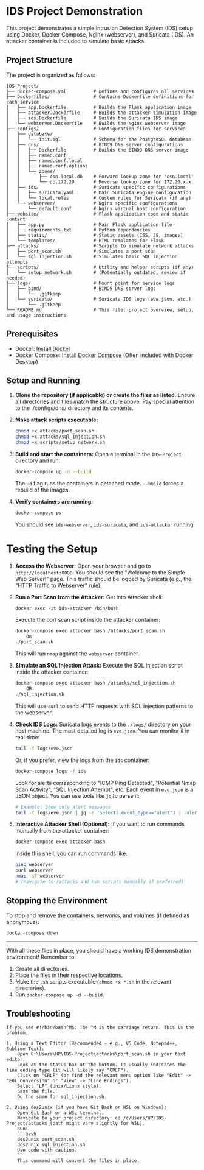 # IDS Project Demonstration

This project demonstrates a simple Intrusion Detection System (IDS) setup using Docker, Docker Compose, Nginx (webserver), and Suricata (IDS). An attacker container is included to simulate basic attacks.

## Project Structure

The project is organized as follows:

```plaintext
IDS-Project/
├── docker-compose.yml          # Defines and configures all services
├── Dockerfiles/                # Contains Dockerfile definitions for each service
│   ├── app.Dockerfile          # Builds the Flask application image
│   ├── attacker.Dockerfile     # Builds the attacker simulation image
│   ├── ids.Dockerfile          # Builds the Suricata IDS image
│   └── webserver.Dockerfile    # Builds the Nginx webserver image
├── configs/                    # Configuration files for services
│   ├── database/
│   │   └── init.sql            # Schema for the PostgreSQL database
│   ├── dns/                    # BIND9 DNS server configurations
│   │   ├── Dockerfile          # Builds the BIND9 DNS server image
│   │   ├── named.conf
│   │   ├── named.conf.local
│   │   ├── named.conf.options
│   │   └── zones/
│   │       ├── csn.local.db    # Forward lookup zone for 'csn.local'
│   │       └── db.172.20       # Reverse lookup zone for 172.20.x.x
│   ├── ids/                    # Suricata specific configurations
│   │   ├── suricata.yaml       # Main Suricata engine configuration
│   │   └── local.rules         # Custom rules for Suricata (if any)
│   └── webserver/              # Nginx specific configurations
│       └── default.conf        # Nginx virtual host configuration
├── website/                    # Flask application code and static content
│   ├── app.py                  # Main Flask application file
│   ├── requirements.txt        # Python dependencies
│   ├── static/                 # Static assets (CSS, JS, images)
│   └── templates/              # HTML templates for Flask
├── attacks/                    # Scripts to simulate network attacks
│   ├── port_scan.sh            # Simulates a port scan
│   └── sql_injection.sh        # Simulates basic SQL injection attempts
├── scripts/                    # Utility and helper scripts (if any)
│   └── setup_network.sh        # (Potentially outdated, review if needed)
├── logs/                       # Mount point for service logs
│   ├── bind/                   # BIND9 DNS server logs
│   │   └── .gitkeep
│   └── suricata/               # Suricata IDS logs (eve.json, etc.)
│       └── .gitkeep
└── README.md                   # This file: project overview, setup, and usage instructions
```

## Prerequisites

*   Docker: [Install Docker](https://docs.docker.com/get-docker/)
*   Docker Compose: [Install Docker Compose](https://docs.docker.com/compose/install/) (Often included with Docker Desktop)

## Setup and Running

1.  **Clone the repository (if applicable) or create the files as listed.**
    Ensure all directories and files match the structure above. Pay special attention to the ./configs/dns/ directory and its contents.

2.  **Make attack scripts executable:**
    ```bash
    chmod +x attacks/port_scan.sh
    chmod +x attacks/sql_injection.sh
    chmod +x scripts/setup_network.sh
    ```

3.  **Build and start the containers:**
    Open a terminal in the `IDS-Project` directory and run:
    ```bash
    docker-compose up -d --build
    ```
    The `-d` flag runs the containers in detached mode. `--build` forces a rebuild of the images.

4.  **Verify containers are running:**
    ```bash
    docker-compose ps
    ```
    You should see `ids-webserver`, `ids-suricata`, and `ids-attacker` running.

# Testing the Setup

1.  **Access the Webserver:**
    Open your browser and go to `http://localhost:8080`. You should see the "Welcome to the Simple Web Server!" page.
    This traffic should be logged by Suricata (e.g., the "HTTP Traffic to Webserver" rule).

2.  **Run a Port Scan from the Attacker:**
    Get into Attacker shell:
    ```
    docker exec -it ìds-attacker /bin/bash
    ```
    Execute the port scan script inside the attacker container:
    ```bash
    docker-compose exec attacker bash /attacks/port_scan.sh
        OR
    ./port_scan.sh
    ```
    This will run `nmap` against the `webserver` container.

3.  **Simulate an SQL Injection Attack:**
    Execute the SQL injection script inside the attacker container:
    ```bash
    docker-compose exec attacker bash /attacks/sql_injection.sh
        OR
    ./sql_injection.sh
    ```
    This will use `curl` to send HTTP requests with SQL injection patterns to the webserver.

4.  **Check IDS Logs:**
    Suricata logs events to the `./logs/` directory on your host machine. The most detailed log is `eve.json`.
    You can monitor it in real-time:
    ```bash
    tail -f logs/eve.json
    ```
    Or, if you prefer, view the logs from the `ids` container:
    ```bash
    docker-compose logs -f ids
    ```
    Look for alerts corresponding to "ICMP Ping Detected", "Potential Nmap Scan Activity", "SQL Injection Attempt", etc. Each event in `eve.json` is a JSON object. You can use tools like `jq` to parse it:
    ```bash
    # Example: Show only alert messages
    tail -f logs/eve.json | jq -r 'select(.event_type=="alert") | .alert.signature'
    ```

5.  **Interactive Attacker Shell (Optional):**
    If you want to run commands manually from the attacker container:
    ```bash
    docker-compose exec attacker bash
    ```
    Inside this shell, you can run commands like:
    ```bash
    ping webserver
    curl webserver
    nmap -sT webserver
    # (navigate to /attacks and run scripts manually if preferred)
    ```

## Stopping the Environment

To stop and remove the containers, networks, and volumes (if defined as anonymous):
```bash
docker-compose down
```

---

With all these files in place, you should have a working IDS demonstration environment!
Remember to:
1.  Create all directories.
2.  Place the files in their respective locations.
3.  Make the `.sh` scripts executable (`chmod +x *.sh` in the relevant directories).
4.  Run `docker-compose up -d --build`.


## Troubleshooting
    If you see #!/bin/bash^M$: The ^M is the carriage return. This is the problem.
    
    1. Using a Text Editor (Recommended - e.g., VS Code, Notepad++, Sublime Text):
        Open C:\Users\HP\IDS-Project\attacks\port_scan.sh in your text editor.
        Look at the status bar at the bottom. It usually indicates the line ending type (it will likely say "CRLF").
        Click on "CRLF" (or find the relevant menu option like "Edit" -> "EOL Conversion" or "View" -> "Line Endings").
        Select "LF" (Unix/Linux style).
        Save the file.
        Do the same for sql_injection.sh.

    2. Using dos2unix (if you have Git Bash or WSL on Windows):
        Open Git Bash or a WSL terminal.
        Navigate to your project directory: cd /c/Users/HP/IDS-Project/attacks (path might vary slightly for WSL).
        Run:
        ```bash
        dos2unix port_scan.sh
        dos2unix sql_injection.sh
        Use code with caution.
        ```
        This command will convert the files in place.